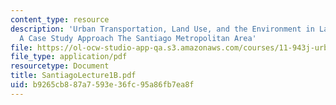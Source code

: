 ```yaml
---
content_type: resource
description: 'Urban Transportation, Land Use, and the Environment in Latin America:
  A Case Study Approach The Santiago Metropolitan Area'
file: https://ol-ocw-studio-app-qa.s3.amazonaws.com/courses/11-943j-urban-transportation-land-use-and-the-environment-spring-2002/b9265cb887a7593e36fc95a86fb7ea8f_SantiagoLecture1B.pdf
file_type: application/pdf
resourcetype: Document
title: SantiagoLecture1B.pdf
uid: b9265cb8-87a7-593e-36fc-95a86fb7ea8f
---
```

